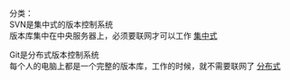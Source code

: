 分类：  
SVN是集中式的版本控制系统  
版本库集中在中央服务器上，必须要联网才可以工作
[集中式](../../image/git/集中式版本控制示意图.png)

Git是分布式版本控制系统  
每个人的电脑上都是一个完整的版本库，工作的时候，就不需要联网了
[分布式](../../image/git/分布式版本控制示意图.png)